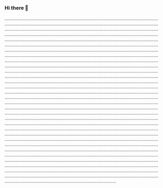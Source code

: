 ### Hi there 👋

..............................................................................................................................................................................................................................................................................................................................................................................................................................................................................................................................................................................................................................................................................................................................................................................................................................................................................................................................................................................................................................................................................................................................................................................................................................................................................................................................................................................................................................................................................................................................................................................................................................................................................................................................................................................................................................................................................................................................................................................................................................................................................................................................................................................................................................................................................................................................................................................................................................................................................................................................................................................................................................................................................................................................................................................................................................................................................................................................................................................................................................................................................................................................................................................................................................................................................................................................................................................................................................................................................................................................................................................................................................................................................................................................................................................................................................................................................................................................................................................................................................................................................................